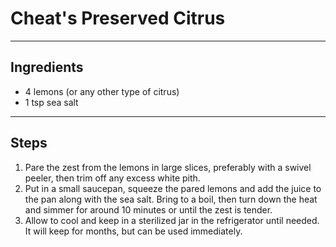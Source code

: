 # Cheat's Preserved Citrus


---

## Ingredients

* 4 lemons (or any other type of citrus)
* 1 tsp sea salt

---

## Steps

1.  Pare the zest from the lemons in large slices, preferably with a swivel peeler, then trim off any excess white pith.
2.  Put in a small saucepan, squeeze the pared lemons and add the juice to the pan along with the sea salt. Bring to a boil, then turn down the heat and simmer for around 10 minutes or until the zest is tender.
3.  Allow to cool and keep in a sterilized jar in the refrigerator until needed. It will keep for months, but can be used immediately.
